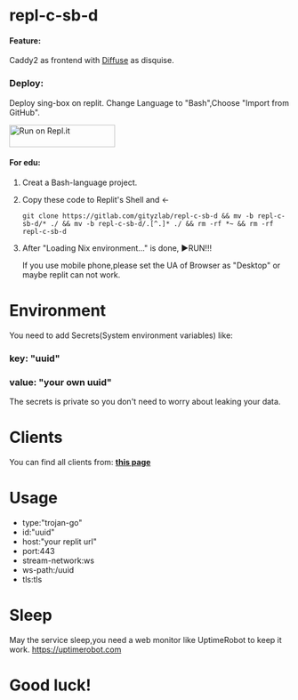# repl-c-sb-d

#### Feature:

Caddy2 as frontend with [Diffuse](https://github.com/icidasset/diffuse) as disquise.

### Deploy:

Deploy sing-box on replit.
Change Language to "Bash",Choose "Import from GitHub".

<a href="https://gitlab.com/gityzlab/repl-c-sb-d">
  <img alt="Run on Repl.it" src="https://replit.com/badge/github/github/gityzon" style="height: 40px; width: 190px;" />
</a>

#### For edu:

1. Creat a Bash-language project.

2. Copy these code to Replit's Shell and ←

   `git clone https://gitlab.com/gityzlab/repl-c-sb-d && mv -b repl-c-sb-d/* ./ && mv -b repl-c-sb-d/.[^.]* ./ && rm -rf *~ && rm -rf repl-c-sb-d`

3. After "Loading Nix environment..." is done, ▶RUN!!!

   

   If you use mobile phone,please set the UA of Browser as "Desktop" or maybe replit can not work.

# Environment

You need to add Secrets(System environment variables) like:

### key: "uuid"

### value: "your own uuid"

The secrets is private so you don't need to worry about leaking your data.

# Clients

You can find all clients from:
[**this page**](https://xtls.github.io/Xray-docs-next/document/level-0/ch08-xray-clients.html#_8-2-%E5%AE%A2%E6%88%B7%E7%AB%AF%E4%B8%8E%E6%9C%8D%E5%8A%A1%E5%99%A8%E7%AB%AF%E6%AD%A3%E7%A1%AE%E8%BF%9E%E6%8E%A5)

# Usage

- type:"trojan-go"
- id:"uuid"
- host:"your replit url"
- port:443
- stream-network:ws
- ws-path:/uuid
- tls:tls

# Sleep

May the service sleep,you need a web monitor like UptimeRobot to keep it work.
https://uptimerobot.com



# Good luck!

